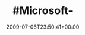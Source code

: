 ---
retweeted: false
source: <a href="http://twitter.com" rel="nofollow">Twitter Web Client</a>
entities:
  hashtags:
  - text: Microsoft
    indices:
    - '0'
    - '10'
  symbols: []
  user_mentions: []
  urls: []
display_text_range:
- '0'
- '11'
favorite_count: '0'
id_str: '2505229277'
truncated: false
retweet_count: '0'
id: '2505229277'
created_at: Mon Jul 06 23:50:41 +0000 2009
favorited: false
full_text: "#Microsoft-"
lang: qht
tags:
- Microsoft
- pesos:twitter
date: '2009-07-06T23:50:41+00:00'
src: https://twitter.com/bascht/status/2505229277
original_url: https://twitter.com/bascht/status/2505229277
type: twitter_tweet
text: "#Microsoft-"
title: "#Microsoft-"

---
